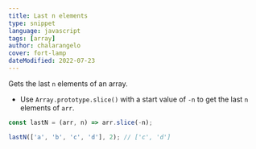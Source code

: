 ```yaml
---
title: Last n elements
type: snippet
language: javascript
tags: [array]
author: chalarangelo
cover: fort-lamp
dateModified: 2022-07-23
---
```


Gets the last `n` elements of an array.

- Use `Array.prototype.slice()` with a start value of `-n` to get the last `n` elements of `arr`.

```js
const lastN = (arr, n) => arr.slice(-n);
```

```js
lastN(['a', 'b', 'c', 'd'], 2); // ['c', 'd']
```
